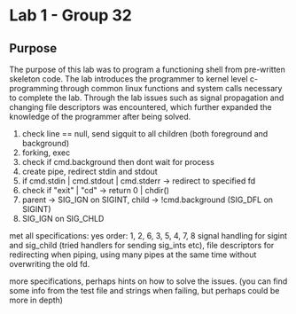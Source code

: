 

# Lab 1 - Group 32

## Purpose

The purpose of this lab was to program a functioning shell from pre-written skeleton code. The lab introduces the programmer to kernel level c-programming through common linux functions and system calls necessary to complete the lab. Through the lab issues such as signal propagation and changing file descriptors was encountered, which further expanded the knowledge of the programmer after being solved.




1. check line == null, send sigquit to all children (both foreground and background)
2. forking, exec
3. check if cmd.background then dont wait for process
4. create pipe, redirect stdin and stdout
5. if cmd.stdin | cmd.stdout | cmd.stderr -> redirect to specified fd
6. check if "exit" | "cd" -> return 0 | chdir()
7. parent -> SIG_IGN on SIGINT, child -> !cmd.background (SIG_DFL on SIGINT)
8. SIG_IGN on SIG_CHLD

met all specifications: yes
order: 1, 2, 6, 3, 5, 4, 7, 8
signal handling for sigint and sig_child (tried handlers for sending sig_ints etc), file descriptors for redirecting when piping, using many pipes at the same time without overwriting the old fd.

more specifications, perhaps hints on how to solve the issues. 
(you can find some info from the test file and strings when failing, but perhaps could be more in depth)
